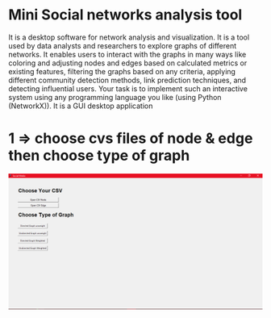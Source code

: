 # Mini Social networks analysis tool

It is a desktop software for network analysis and visualization. It is a tool used by data analysts and researchers to explore graphs of different networks. It enables users to interact with the graphs in many ways like coloring and adjusting nodes and edges based on calculated metrics or existing features, filtering the graphs based on any criteria, applying different community detection methods, link prediction techniques, and detecting influential users. Your task is to implement such an interactive system using any programming language you like
(using Python (NetworkX)). It is a GUI desktop application

# 1 => choose cvs files of node & edge then choose type of graph

<img src="1.png">
